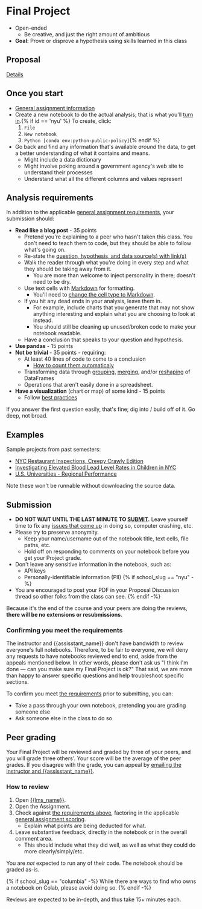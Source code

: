# Final Project

- Open-ended
  - Be creative, and just the right amount of ambitious
- **Goal:** Prove or disprove a hypothesis using skills learned in this class

## Proposal

[Details](https://python-public-policy.afeld.me/en/{{school_slug}}/final_project/proposal.html)

## Once you start

- [General assignment information](https://python-public-policy.afeld.me/en/{{school_slug}}/assignments.html)
- Create a new notebook to do the actual analysis; that is what you'll [turn in](#submission).{% if id == 'nyu' %} To create, click:
  1. `File`
  1. `New notebook`
  1. `Python [conda env:python-public-policy]`{% endif %}
- Go back and find any information that's available _around_ the data, to get a better understanding of what it contains and means.
  - Might include a data dictionary
  - Might involve poking around a government agency's web site to understand their processes
  - Understand what all the different columns and values represent

## Analysis requirements

In addition to the applicable [general assignment requirements](https://python-public-policy.afeld.me/en/{{school_slug}}/syllabus.html#assignment-scoring), your submission should:

<!-- make sure edits here are reflected in extras/scripts/final_project_check.py -->

- **Read like a blog post** - 35 points
  - Pretend you're explaining to a peer who hasn't taken this class. You don't need to teach them to code, but they should be able to follow what's going on.
  - Re-state the [question, hypothesis, and data source(s) with link(s)](https://python-public-policy.afeld.me/en/{{school_slug}}/final_project/proposal.html#format)
  - Walk the reader through what you're doing in every step and what they should be taking away from it.
    - You are more than welcome to inject personality in there; doesn't need to be dry.
  - Use text cells with [Markdown](https://www.markdownguide.org/basic-syntax/) for formatting.
    - You'll need to [change the cell type to Markdown](https://jupyter-notebook.readthedocs.io/en/stable/examples/Notebook/Working%20With%20Markdown%20Cells.html#Markdown-Cells).
  - If you hit any dead ends in your analysis, leave them in.
    - For example, include charts that you generate that may not show anything interesting and explain what you are choosing to look at instead.
    - You should still be cleaning up unused/broken code to make your notebook readable.
  - Have a conclusion that speaks to your question and hypothesis.
- **Use pandas** - 15 points
- **Not be trivial** - 35 points - requiring:
  - At least 40 lines of code to come to a conclusion
    - [How to count them automaticaly](https://python-public-policy.afeld.me/en/{{school_slug}}/final_project/resources.html#counting-lines-of-code)
  - Transforming data through [grouping](https://pandas.pydata.org/pandas-docs/stable/user_guide/groupby.html), [merging](https://pandas.pydata.org/pandas-docs/stable/user_guide/merging.html#database-style-dataframe-or-named-series-joining-merging), and/or [reshaping](https://pandas.pydata.org/docs/user_guide/reshaping.html) of DataFrames
  - Operations that aren't easily done in a spreadsheet.
- **Have a visualization** (chart or map) of some kind - 15 points
  - Follow [best practices](https://xdgov.github.io/data-design-standards/)

If you answer the first question easily, that's fine; dig into / build off of it. Go deep, not broad.

## Examples

Sample projects from past semesters:

- [NYC Restaurant Inspections, Creepy Crawly Edition](https://python-public-policy.afeld.me/en/{{school_slug}}/final_project/creepy_crawly.html)
- [Investigating Elevated Blood Lead Level Rates in Children in NYC](https://python-public-policy.afeld.me/en/{{school_slug}}/final_project/lead.html)
- [U.S. Universities - Regional Performance](https://python-public-policy.afeld.me/en/{{school_slug}}/final_project/universities.html)

Note these won't be runnable without downloading the source data.

## Submission

- **DO NOT WAIT UNTIL THE LAST MINUTE TO [SUBMIT](https://python-public-policy.afeld.me/en/{{school_slug}}/assignments.html).** Leave yourself time to fix any [issues that come up](https://python-public-policy.afeld.me/en/{{school_slug}}/assignments.html#common-issues) in doing so, computer crashing, etc.
- Please try to preserve anonymity.
  - Keep your name/username out of the notebook title, text cells, file paths, etc.
  - Hold off on responding to comments on your notebook before you get your Project grade.
- Don't leave any sensitive information in the notebook, such as:
  - API keys
  - Personally-identifiable information (PII)
{% if school_slug == "nyu" -%}
- You are encouraged to post your PDF in your Proposal Discussion thread so other folks from the class can see.
{% endif -%}

Because it's the end of the course and your peers are doing the reviews, **there will be no extensions or resubmissions**.

### Confirming you meet the requirements

The instructor and {{assisstant_name}} don't have bandwidth to review everyone's full notebooks. Therefore, to be fair to everyone, we will deny any requests to have notebooks reviewed end to end, aside from the appeals mentioned below. In other words, please don't ask us "I think I'm done — can you make sure my Final Project is ok?" That said, we are more than happy to answer specific questions and help troubleshoot specific sections.

To confirm you meet [the requirements](#analysis-requirements) prior to submitting, you can:

- Take a pass through your own notebook, pretending you are grading someone else
- Ask someone else in the class to do so

## Peer grading

Your Final Project will be reviewed and graded by three of your peers, and you will grade three others'. Your score will be the average of the peer grades. If you disagree with the grade, you can appeal by [emailing the instructor and {{assisstant_name}}](https://python-public-policy.afeld.me/en/{{school_slug}}/syllabus.html#instructor-information).

### How to review

1. Open [{{lms_name}}]({{lms_url}}).
1. Open the Assignment.
1. Check against [the requirements above](#analysis-requirements), factoring in the applicable [general assignment scoring](https://python-public-policy.afeld.me/en/{{school_slug}}/syllabus.html#assignment-scoring).
   - Explain what points are being deducted for what.
1. Leave substantive feedback, directly in the notebook or in the overall comment area.
   - This should include what they did well, as well as what they could do more clearly/simply/etc.

You are _not_ expected to run any of their code. The notebook should be graded as-is.

{% if school_slug == "columbia" -%}
While there are ways to find who owns a notebook on Colab, please avoid doing so.
{% endif -%}

Reviews are expected to be in-depth, and thus take 15+ minutes each.
